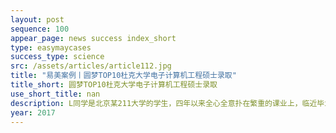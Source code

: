 ```yaml
---
layout: post
sequence: 100
appear_page: news success index_short
type: easymaycases
success_type: science
src: /assets/articles/article112.jpg
title: "易美案例丨圆梦TOP10杜克大学电子计算机工程硕士录取"
title_short: 圆梦TOP10杜克大学电子计算机工程硕士录取
use_short_title: nan
description: L同学是北京某211大学的学生，四年以来全心全意扑在繁重的课业上，临近毕业还未来得及准备语言考试，科研实习更是仅有几段学生组织的活动经历。L同学自己进阶美国名校困难重重，一番抉择后决定签约易美教育，与易美携手同行。
year: 2017
---
```


